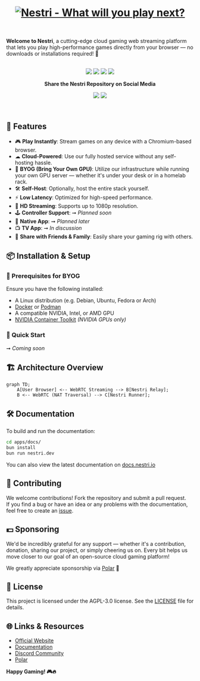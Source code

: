 <div align="center">
<h1>

<a href="https://nestri.io" >
<img src="/apps/www/public/seo/banner.png" alt="Nestri - What will you play next?">
</a>

</h1>
</div>

&nbsp;
&nbsp;

**Welcome to Nestri**, a cutting-edge cloud gaming web streaming platform that lets you play high-performance games directly from your browser — no downloads or installations required! 🚀</strong>
<br/>
<br/>

</div>

<div align="center">

[![][github-release-shield]][github-release-link]
[![][discord-shield]][discord-link]
[![][github-license-shield]][github-license-link]
[![][github-stars-shield]][github-stars-link]

**Share the Nestri Repository on Social Media**

[![][share-x-shield]][share-x-link]
[![][share-reddit-shield]][share-reddit-link]

</div>
&nbsp;
&nbsp;

## 📌 Features
- 🎮 **Play Instantly**: Stream games on any device with a Chromium-based browser.  
- ☁ **Cloud-Powered**: Use our fully hosted service without any self-hosting hassle.  
- 🧰 **BYOG (Bring Your Own GPU)**: Utilize our infrastructure while running your own GPU server — whether it's under your desk or in a homelab rack.  
- 🛠 **Self-Host**: Optionally, host the entire stack yourself.  
- ⚡ **Low Latency**: Optimized for high-speed performance.  
- 🎥 **HD Streaming**: Supports up to 1080p resolution.  
- 🕹 **Controller Support**: ➞ *Planned soon*  
- 📱 **Native App**: ➞ *Planned later*  
- 📺 **TV App**: ➞ *In discussion*  
- 🎉 **Share with Friends & Family**: Easily share your gaming rig with others.  

## 📦 Installation & Setup  
### 🔧 Prerequisites for BYOG  
Ensure you have the following installed:  
- A Linux distribution (e.g. Debian, Ubuntu, Fedora or Arch)  
- [Docker](https://www.docker.com/get-started) or [Podman](https://podman.io/get-started)  
- A compatible NVIDIA, Intel, or AMD GPU  
- [NVIDIA Container Toolkit](https://docs.nvidia.com/datacenter/cloud-native/container-toolkit/latest/install-guide.html) *(NVIDIA GPUs only)*  

### 🚀 Quick Start  
➞ *Coming soon*  

## 🏗 Architecture Overview
```mermaid
graph TD;
    A[User Browser] <-- WebRTC Streaming --> B[Nestri Relay];
    B <-- WebRTC (NAT Traversal) --> C[Nestri Runner];
```

## 🛠 Documentation
To build and run the documentation:
```sh
cd apps/docs/
bun install
bun run nestri.dev
```
You can also view the latest documentation on [docs.nestri.io](https://docs.nestri.io)

## 🤝 Contributing
We welcome contributions! Fork the repository and submit a pull request.  
If you find a bug or have an idea or any problems with the documentation, feel free to create an [issue](https://github.com/nestrilabs/nestri/issues).

## 💵 Sponsoring
We'd be incredibly grateful for any support — whether it's a contribution, donation, sharing our project, or simply cheering us on. Every bit helps us move closer to our goal of an open-source cloud gaming platform!  

We greatly appreciate sponsorship via [Polar](https://polar.sh/nestri) 🧡

## 📜 License
This project is licensed under the AGPL-3.0 license. See the [LICENSE](https://github.com/nestrilabs/nestri?tab=AGPL-3.0-1-ov-file#readme) file for details.

## 🌐 Links & Resources
- [Official Website](https://nestri.io)
- [Documentation](https://github.com/nestrilabs/nestri/tree/main/apps/docs)
- [Discord Community](https://discord.com/invite/Y6etn3qKZ3)
- [Polar](https://polar.sh/nestri)

**Happy Gaming! 🎮🔥**


[github-release-link]: https://github.com/nestriness/nestri/releases
[github-release-shield]: https://img.shields.io/github/v/release/nestriness/nestri?color=369eff&labelColor=black&logo=github&style=flat-square
[discord-shield]: https://img.shields.io/discord/1080111004698021909?color=5865F2&label=discord&labelColor=black&logo=discord&logoColor=white&style=flat-square
[discord-link]: https://discord.com/invite/Y6etn3qKZ3
[github-license-shield]: https://img.shields.io/github/license/nestriness/nestri?color=white&labelColor=black&style=flat-square
[github-license-link]: https://github.com/nestriness/nestri/blob/main/LICENSE
[github-stars-shield]: https://img.shields.io/github/stars/nestriness/nestri?color=ffcb47&labelColor=black&style=flat-square
[github-stars-link]: https://github.com/nestriness/nestri/network/stargazers
[share-x-shield]: https://img.shields.io/badge/-share%20on%20x-black?labelColor=black&logo=x&logoColor=white&style=flat-square
[share-x-link]: https://twitter.com/intent/tweet?text=Hey%2C%20check%20out%20this%20Github%20repository.%20It%20is%20an%20open-source%20self-hosted%20Geforce%20Now%20alternative.&url=https%3A%2F%2Fgithub.com%2Fnestriness%2Fnestri
[share-reddit-shield]: https://img.shields.io/badge/-share%20on%20reddit-black?labelColor=black&logo=reddit&logoColor=white&style=flat-square
[share-reddit-link]: https://www.reddit.com/submit?title=Hey%2C%20check%20out%20this%20Github%20repository.%20It%20is%20an%20open-source%20self-hosted%20Geforce%20Now%20alternative.&url=https%3A%2F%2Fgithub.com%2Fnestriness%2Fnestri
[image-overview]: assets/banner.png
[website-link]: https://nestri.io
[neko-url]: https://github.com/m1k1o/neko
[image-star]: assets/star-us.png
[moq-github-url]: https://quic.video
[vmaf-cuda-link]: https://developer.nvidia.com/blog/calculating-video-quality-using-nvidia-gpus-and-vmaf-cuda/
